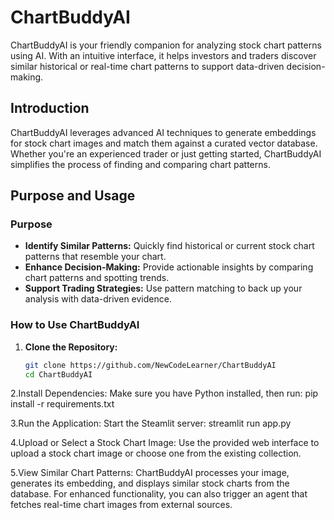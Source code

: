 # ChartBuddyAI

ChartBuddyAI is your friendly companion for analyzing stock chart patterns using AI. With an intuitive interface, it helps investors and traders discover similar historical or real-time chart patterns to support data-driven decision-making.

## Introduction

ChartBuddyAI leverages advanced AI techniques to generate embeddings for stock chart images and match them against a curated vector database. Whether you're an experienced trader or just getting started, ChartBuddyAI simplifies the process of finding and comparing chart patterns.

## Purpose and Usage

### Purpose

- **Identify Similar Patterns:** Quickly find historical or current stock chart patterns that resemble your chart.
- **Enhance Decision-Making:** Provide actionable insights by comparing chart patterns and spotting trends.
- **Support Trading Strategies:** Use pattern matching to back up your analysis with data-driven evidence.

### How to Use ChartBuddyAI

1. **Clone the Repository:**
   ```bash
   git clone https://github.com/NewCodeLearner/ChartBuddyAI
   cd ChartBuddyAI

2.Install Dependencies: Make sure you have Python installed, then run:
pip install -r requirements.txt

3.Run the Application: Start the Steamlit server:
streamlit run app.py

4.Upload or Select a Stock Chart Image:
Use the provided web interface to upload a stock chart image or choose one from the existing collection.

5.View Similar Chart Patterns:
ChartBuddyAI processes your image, generates its embedding, and displays similar stock charts from the database. For enhanced functionality, you can also trigger an agent that fetches real-time chart images from external sources.

